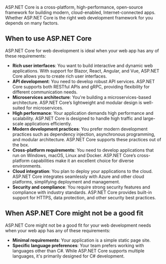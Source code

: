 ASP.NET Core is a cross-platform, high-performance, open-source framework for building modern, cloud-enabled, Internet-connected apps. Whether ASP.NET Core is the right web development framework for you depends on many factors.

## When to use ASP.NET Core

ASP.NET Core for web development is ideal when your web app has any of these requirements:

- **Rich user interfaces**: You want to build interactive and dynamic web applications. With support for Blazor, React, Angular, and Vue, ASP.NET Core allows you to create rich user interfaces.
- **API development**: You need to develop robust API services. ASP.NET Core supports both RESTful APIs and gRPC, providing flexibility for different communication needs.
- **Microservices architecture**: You're building a microservices-based architecture. ASP.NET Core’s lightweight and modular design is well-suited for microservices.
- **High performance**: Your application demands high performance and scalability. ASP.NET Core is designed to handle high traffic and large-scale applications efficiently.
- **Modern development practices**: You prefer modern development practices such as dependency injection, asynchronous programming, and modular architecture. ASP.NET Core supports these practices out of the box.
- **Cross-platform requirements**: You need to develop applications that run on Windows, macOS, Linux and Docker. ASP.NET Core’s cross-platform capabilities make it an excellent choice for diverse environments.
- **Cloud integration**: You plan to deploy your applications to the cloud. ASP.NET Core integrates seamlessly with Azure and other cloud platforms, simplifying deployment and management.
- **Security and compliance**: You require strong security features and compliance with industry standards. ASP.NET Core provides built-in support for HTTPS, data protection, and other security best practices.

## When ASP.NET Core might not be a good fit

ASP.NET Core might not be a good fit for your web development needs when your web app has any of these requirements:

- **Minimal requirements**: Your application is a simple static page site.
- **Specific language preferences**: Your team prefers working with languages other than C#. While ASP.NET Core supports multiple languages, it's primarily designed for C# development.
